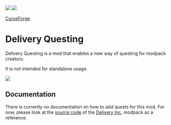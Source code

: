 ![](http://cf.way2muchnoise.eu/full_443286_downloads.svg)
![](http://cf.way2muchnoise.eu/versions/443286.svg)

[CurseForge](https://www.curseforge.com/minecraft/mc-mods/delivery-questing)

# Delivery Questing

Delivery Questing is a mod that enables a new way of questing for modpack creators.

It is not intended for standalone usage.

![](https://media3.giphy.com/media/5HK6TBT49HUMLve4jx/giphy.gif)


## Documentation

There is currently no documentation on how to add quests for this mod.
For now, please look at the [source code](https://github.com/henkelmax/delivery-inc/tree/master/overrides/config/delivery) of the [Delivery Inc.](https://www.curseforge.com/minecraft/modpacks/delivery-inc) modpack as a reference.